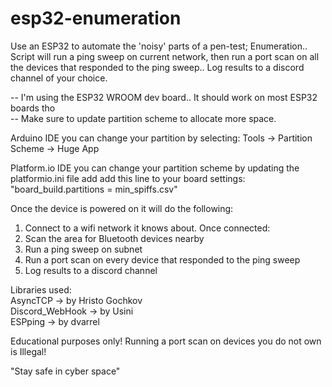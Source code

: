 # esp32-enumeration
Use an ESP32 to automate the 'noisy' parts of a pen-test; Enumeration.. Script will run a ping sweep on current network, then run a port scan on all the devices that responded to the ping sweep.. Log results to a discord channel of your choice.

-- I'm using the ESP32 WROOM dev board.. It should work on most ESP32 boards tho\
-- Make sure to update partition scheme to allocate more space.

Arduino IDE you can change your partition by selecting: Tools -> Partition Scheme -> Huge App

Platform.io IDE you can change your partition scheme by updating the platformio.ini file add add this line to your board settings:\
"board_build.partitions = min_spiffs.csv"

Once the device is powered on it will do the following:

1. Connect to a wifi network it knows about. Once connected:
2. Scan the area for Bluetooth devices nearby
3. Run a ping sweep on subnet
4. Run a port scan on every device that responded to the ping sweep
5. Log results to a discord channel

Libraries used:\
AsyncTCP -> by Hristo Gochkov\
Discord_WebHook -> by Usini\
ESPping -> by dvarrel

Educational purposes only! Running a port scan on devices you do not own is Illegal!

"Stay safe in cyber space"

